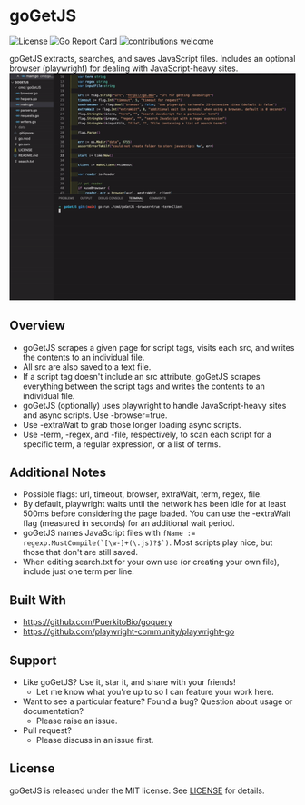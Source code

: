 # goGetJS
[![License](https://img.shields.io/badge/License-MIT-blue.svg)](http://opensource.org/licenses/MIT)
[![Go Report Card](https://goreportcard.com/badge/github.com/davemolk/goGetJS)](https://goreportcard.com/report/github.com/davemolk/goGetJS)
[![contributions welcome](https://img.shields.io/badge/contributions-welcome-brightgreen.svg?style=flat)](https://github.com/davemolk/goGetJS/issues)

goGetJS extracts, searches, and saves JavaScript files. Includes an optional browser (playwright) for dealing with JavaScript-heavy sites.
![demo](demo.gif)
## Overview
* goGetJS scrapes a given page for script tags, visits each src, and writes the contents to an individual file.
* All src are also saved to a text file.
* If a script tag doesn't include an src attribute, goGetJS scrapes everything between the script tags and writes the contents to an individual file.
* goGetJS (optionally) uses playwright to handle JavaScript-heavy sites and async scripts. Use -browser=true.
* Use -extraWait to grab those longer loading async scripts.
* Use -term, -regex, and -file, respectively, to scan each script for a specific term, a regular expression, or a list of terms.

## Additional Notes
* Possible flags: url, timeout, browser, extraWait, term, regex, file.
* By default, playwright waits until the network has been idle for at least 500ms before considering the page loaded. You can use the -extraWait flag (measured in seconds) for an additional wait period.
* goGetJS names JavaScript files with ```fName := regexp.MustCompile(`[\w-]+(\.js)?$`)```. Most scripts play nice, but those that don't are still saved.
* When editing search.txt for your own use (or creating your own file), include just one term per line.

## Built With
* https://github.com/PuerkitoBio/goquery
* https://github.com/playwright-community/playwright-go

## Support
* Like goGetJS? Use it, star it, and share with your friends!
    - Let me know what you're up to so I can feature your work here.
* Want to see a particular feature? Found a bug? Question about usage or documentation?
    - Please raise an issue.
* Pull request?
    - Please discuss in an issue first. 

## License
goGetJS is released under the MIT license. See [LICENSE](LICENSE) for details.